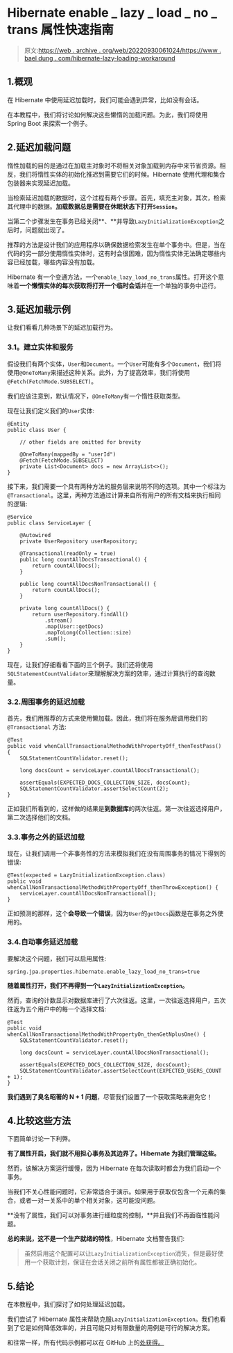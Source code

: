 # Hibernate enable _ lazy _ load _ no _ trans 属性快速指南

> 原文:[https://web . archive . org/web/20220930061024/https://www . bael dung . com/hibernate-lazy-loading-workaround](https://web.archive.org/web/20220930061024/https://www.baeldung.com/hibernate-lazy-loading-workaround)

## 1.概观

在 Hibernate 中使用延迟加载时，我们可能会遇到异常，比如没有会话。

在本教程中，我们将讨论如何解决这些懒惰的加载问题。为此，我们将使用 Spring Boot 来探索一个例子。

## 2.延迟加载问题

惰性加载的目的是通过在加载主对象时不将相关对象加载到内存中来节省资源。相反，我们将惰性实体的初始化推迟到需要它们的时候。Hibernate 使用代理和集合包装器来实现延迟加载。

当检索延迟加载的数据时，这个过程有两个步骤。首先，填充主对象，其次，检索其代理中的数据。**加载数据总是需要在休眠状态下打开`Session`。**

当第二个步骤发生在事务已经关闭**、**并导致`LazyInitializationException`之后时，问题就出现了。

推荐的方法是设计我们的应用程序以确保数据检索发生在单个事务中。但是，当在代码的另一部分使用惰性实体时，这有时会很困难，因为惰性实体无法确定哪些内容已经加载，哪些内容没有加载。

Hibernate 有一个变通方法，一个`enable_lazy_load_no_trans`属性。打开这个意味着**一个懒惰实体的每次获取将打开一个临时会话**并在一个单独的事务中运行。

## 3.延迟加载示例

让我们看看几种场景下的延迟加载行为。

### 3.1。建立实体和服务

假设我们有两个实体，`User`和`Document`。一个`User`可能有多个`Document`，我们将使用`@OneToMany`来描述这种关系。此外，为了提高效率，我们将使用`@Fetch(FetchMode.SUBSELECT)`。

我们应该注意到，默认情况下，`@OneToMany`有一个惰性获取类型。

现在让我们定义我们的`User`实体:

```
@Entity
public class User {

    // other fields are omitted for brevity

    @OneToMany(mappedBy = "userId")
    @Fetch(FetchMode.SUBSELECT)
    private List<Document> docs = new ArrayList<>();
}
```

接下来，我们需要一个具有两种方法的服务层来说明不同的选项。其中一个标注为`@Transactional`。这里，两种方法通过计算来自所有用户的所有文档来执行相同的逻辑:

```
@Service
public class ServiceLayer {

    @Autowired
    private UserRepository userRepository;

    @Transactional(readOnly = true)
    public long countAllDocsTransactional() {
        return countAllDocs();
    }

    public long countAllDocsNonTransactional() {
        return countAllDocs();
    }

    private long countAllDocs() {
        return userRepository.findAll()
            .stream()
            .map(User::getDocs)
            .mapToLong(Collection::size)
            .sum();
    }
}
```

现在，让我们仔细看看下面的三个例子。我们还将使用`SQLStatementCountValidator`来理解解决方案的效率，通过计算执行的查询数量。

### 3.2.周围事务的延迟加载

首先，我们用推荐的方式来使用懒加载。因此，我们将在服务层调用我们的`@Transactional` 方法:

```
@Test
public void whenCallTransactionalMethodWithPropertyOff_thenTestPass() {
    SQLStatementCountValidator.reset();

    long docsCount = serviceLayer.countAllDocsTransactional();

    assertEquals(EXPECTED_DOCS_COLLECTION_SIZE, docsCount);
    SQLStatementCountValidator.assertSelectCount(2);
}
```

正如我们所看到的，这样做的结果是**到数据库**的两次往返。第一次往返选择用户，第二次选择他们的文档。

### 3.3.事务之外的延迟加载

现在，让我们调用一个非事务性的方法来模拟我们在没有周围事务的情况下得到的错误:

```
@Test(expected = LazyInitializationException.class)
public void whenCallNonTransactionalMethodWithPropertyOff_thenThrowException() {
    serviceLayer.countAllDocsNonTransactional();
}
```

正如预测的那样，这个**会导致一个错误**，因为`User`的`getDocs`函数是在事务之外使用的。

### 3.4.自动事务延迟加载

要解决这个问题，我们可以启用属性:

```
spring.jpa.properties.hibernate.enable_lazy_load_no_trans=true
```

**随着属性打开，我们不再得到一个`LazyInitializationException`。**

然而，查询的计数显示对数据库进行了六次往返。这里，一次往返选择用户，五次往返为五个用户中的每一个选择文档:

```
@Test
public void whenCallNonTransactionalMethodWithPropertyOn_thenGetNplusOne() {
    SQLStatementCountValidator.reset();

    long docsCount = serviceLayer.countAllDocsNonTransactional();

    assertEquals(EXPECTED_DOCS_COLLECTION_SIZE, docsCount);
    SQLStatementCountValidator.assertSelectCount(EXPECTED_USERS_COUNT + 1);
}
```

**我们遇到了臭名昭著的 N + 1 问题**，尽管我们设置了一个获取策略来避免它！

## 4.比较这些方法

下面简单讨论一下利弊。

**有了属性开启，我们就不用担心事务及其边界了。Hibernate 为我们管理这些。**

然而，该解决方案运行缓慢，因为 Hibernate 在每次读取时都会为我们启动一个事务。

当我们不关心性能问题时，它非常适合于演示。如果用于获取仅包含一个元素的集合，或者一对一关系中的单个相关对象，这可能没问题。

**没有了属性，我们可以对事务进行细粒度的控制，**并且我们不再面临性能问题。

**总的来说，这不是一个生产就绪的特性**，Hibernate 文档警告我们:

> 虽然启用这个配置可以让`LazyInitializationException`消失，但是最好使用一个获取计划，保证在会话关闭之前所有属性都被正确初始化。

## 5.结论

在本教程中，我们探讨了如何处理延迟加载。

我们尝试了 Hibernate 属性来帮助克服`LazyInitializationException`。我们也看到了它是如何降低效率的，并且可能只对有限数量的用例是可行的解决方案。

和往常一样，所有代码示例都可以在 GitHub 上的[处获得。](https://web.archive.org/web/20220630123235/https://github.com/eugenp/tutorials/tree/master/persistence-modules/spring-boot-persistence-h2)